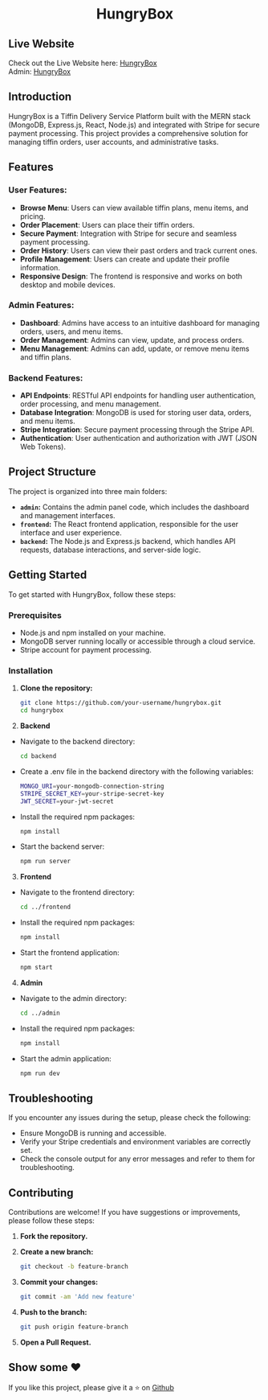 <h1 align = "center"> HungryBox </h1>

## Live Website
Check out the Live Website here: [HungryBox](https://hungrybox-frontend.onrender.com/) <br>
Admin: [HungryBox](https://hungrybox-admin.onrender.com/)

## Introduction
HungryBox is a Tiffin Delivery Service Platform built with the MERN stack (MongoDB, Express.js, React, Node.js) and integrated with Stripe for secure payment processing. This project provides a comprehensive solution for managing tiffin orders, user accounts, and administrative tasks.

## Features
### User Features:
- **Browse Menu**: Users can view available tiffin plans, menu items, and pricing.
- **Order Placement**: Users can place their tiffin orders.
- **Secure Payment**: Integration with Stripe for secure and seamless payment processing.
- **Order History**: Users can view their past orders and track current ones.
- **Profile Management**: Users can create and update their profile information.
- **Responsive Design**: The frontend is responsive and works on both desktop and mobile devices.

### Admin Features:
- **Dashboard**: Admins have access to an intuitive dashboard for managing orders, users, and menu items.
- **Order Management**: Admins can view, update, and process orders.
- **Menu Management**: Admins can add, update, or remove menu items and tiffin plans.

### Backend Features:
- **API Endpoints**: RESTful API endpoints for handling user authentication, order processing, and menu management.
- **Database Integration**: MongoDB is used for storing user data, orders, and menu items.
- **Stripe Integration**: Secure payment processing through the Stripe API.
- **Authentication**: User authentication and authorization with JWT (JSON Web Tokens).

## Project Structure
The project is organized into three main folders:

- **`admin`:** Contains the admin panel code, which includes the dashboard and management interfaces.
- **`frontend`:** The React frontend application, responsible for the user interface and user experience.
- **`backend`:** The Node.js and Express.js backend, which handles API requests, database interactions, and server-side logic.

## Getting Started
To get started with HungryBox, follow these steps:

### Prerequisites
- Node.js and npm installed on your machine.
- MongoDB server running locally or accessible through a cloud service.
- Stripe account for payment processing.

### Installation
1. **Clone the repository:**
   
   ```bash
   git clone https://github.com/your-username/hungrybox.git
   cd hungrybox

2. **Backend**
  - Navigate to the backend directory:
   
    ```bash
    cd backend     
  - Create a .env file in the backend directory with the following variables:
    
    ```bash
    MONGO_URI=your-mongodb-connection-string
    STRIPE_SECRET_KEY=your-stripe-secret-key
    JWT_SECRET=your-jwt-secret
  - Install the required npm packages:

    ```bash
    npm install
  - Start the backend server:

    ```bash
    npm run server

3. **Frontend**
  - Navigate to the frontend directory:

    ```bash
    cd ../frontend
  - Install the required npm packages:

    ```bash
    npm install
  - Start the frontend application:

    ```bash
    npm start
    
4. **Admin**
  - Navigate to the admin directory:

    ```bash
    cd ../admin
  - Install the required npm packages:

    ```bash
    npm install
  - Start the admin application:

    ```bash
    npm run dev

## Troubleshooting
If you encounter any issues during the setup, please check the following:
- Ensure MongoDB is running and accessible.
- Verify your Stripe credentials and environment variables are correctly set.
- Check the console output for any error messages and refer to them for troubleshooting.

## Contributing
Contributions are welcome! If you have suggestions or improvements, please follow these steps:

1. **Fork the repository.**

2. **Create a new branch:**

   ```bash
   git checkout -b feature-branch
3. **Commit your changes:**

    ```bash
   git commit -am 'Add new feature'
4. **Push to the branch:**

   ```bash
   git push origin feature-branch

5. **Open a Pull Request.**

## Show some ❤️
If you like this project, please give it a ⭐ on [Github](https://github.com/Mahak008/HungryBox)
